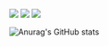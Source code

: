 ![](https://komarev.com/ghpvc/?username=Peletic) [![](https://img.shields.io/discord/1035946811896102953)](https://discord.gg/QAJH5YB57b) ![](https://img.shields.io/github/followers/Peletic)



![Anurag's GitHub stats](https://github-readme-stats.vercel.app/api?username=peletic&theme=tokyonight)
